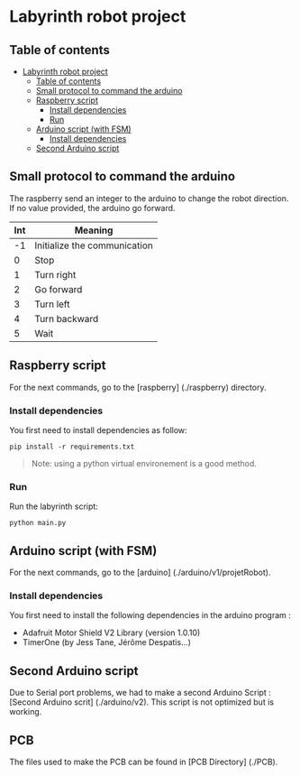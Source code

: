 # Labyrinth robot project 

## Table of contents

- [Labyrinth robot project](#labyrinth-robot-project)
  - [Table of contents](#table-of-contents)
  - [Small protocol to command the arduino](#small-protocol-to-command-the-arduino)
  - [Raspberry script](#raspberry-script)
    - [Install dependencies](#install-dependencies)
    - [Run](#run)
  - [Arduino script (with FSM)](#arduino-script-with-fsm)
    - [Install dependencies](#install-dependencies-1)
  - [Second Arduino script](#second-arduino-script)


## Small protocol to command the arduino

The raspberry send an integer to the arduino to change the robot direction.
If no value provided, the arduino go forward.

| Int | Meaning                      |
| --- | ---------------------------- |
| -1  | Initialize the communication |
| 0   | Stop                         |
| 1   | Turn right                   |
| 2   | Go forward                   |
| 3   | Turn left                    |
| 4   | Turn backward                |
| 5   | Wait                         |


## Raspberry script
For the next commands, go to the [raspberry] (./raspberry) directory.

### Install dependencies 

You first need to install dependencies as follow:
```
pip install -r requirements.txt
```

>Note: using a python virtual environement is a good method.

### Run 

Run the labyrinth script:
```
python main.py
```

## Arduino script (with FSM)
For the next commands, go to the [arduino] (./arduino/v1/projetRobot).

### Install dependencies 

You first need to install the following dependencies in the arduino program :
- Adafruit Motor Shield V2 Library (version 1.0.10)
- TimerOne (by Jess Tane, Jérôme Despatis...)

## Second Arduino script

Due to Serial port problems, we had to make a second Arduino Script : [Second Arduino scrit] (./arduino/v2).
This script is not optimized but is working.

## PCB

The files used to make the PCB can be found in [PCB Directory] (./PCB).
